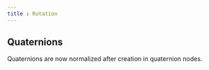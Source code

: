 ```yaml
---
title : Rotation
---
```


## Quaternions

Quaternions are now normalized after creation in quaternion nodes.
